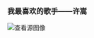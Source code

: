 ### 我最喜欢的歌手——许嵩

![查看源图像](https://img.rednet.cn/2020/05-20/06d0fd38-763f-417c-a113-a83edecf1d93.jpg)